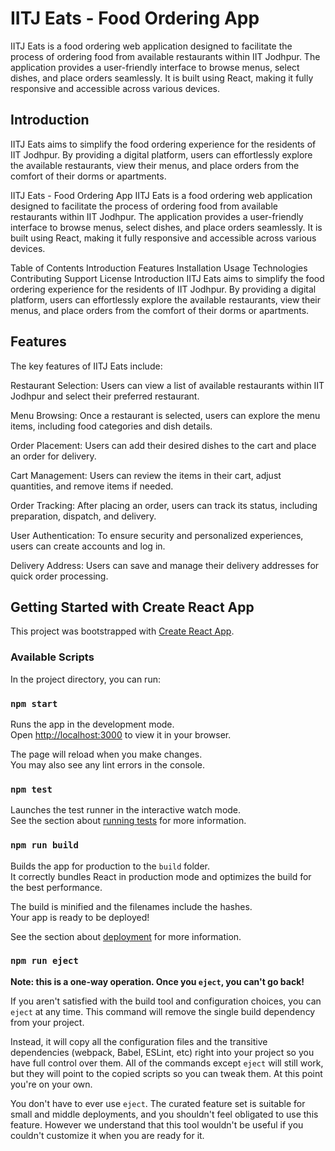 # IITJ Eats - Food Ordering App
IITJ Eats is a food ordering web application designed to facilitate the process of ordering food from available restaurants within IIT Jodhpur. The application provides a user-friendly interface to browse menus, select dishes, and place orders seamlessly. It is built using React, making it fully responsive and accessible across various devices.

## Introduction
IITJ Eats aims to simplify the food ordering experience for the residents of IIT Jodhpur. By providing a digital platform, users can effortlessly explore the available restaurants, view their menus, and place orders from the comfort of their dorms or apartments.


IITJ Eats - Food Ordering App
IITJ Eats is a food ordering web application designed to facilitate the process of ordering food from available restaurants within IIT Jodhpur. The application provides a user-friendly interface to browse menus, select dishes, and place orders seamlessly. It is built using React, making it fully responsive and accessible across various devices.

Table of Contents
Introduction
Features
Installation
Usage
Technologies
Contributing
Support
License
Introduction
IITJ Eats aims to simplify the food ordering experience for the residents of IIT Jodhpur. By providing a digital platform, users can effortlessly explore the available restaurants, view their menus, and place orders from the comfort of their dorms or apartments.

## Features
The key features of IITJ Eats include:

Restaurant Selection: Users can view a list of available restaurants within IIT Jodhpur and select their preferred restaurant.

Menu Browsing: Once a restaurant is selected, users can explore the menu items, including food categories and dish details.

Order Placement: Users can add their desired dishes to the cart and place an order for delivery.

Cart Management: Users can review the items in their cart, adjust quantities, and remove items if needed.

Order Tracking: After placing an order, users can track its status, including preparation, dispatch, and delivery.

User Authentication: To ensure security and personalized experiences, users can create accounts and log in.

Delivery Address: Users can save and manage their delivery addresses for quick order processing.

## Getting Started with Create React App

This project was bootstrapped with [Create React App](https://github.com/facebook/create-react-app).

### Available Scripts

In the project directory, you can run:

### `npm start`

Runs the app in the development mode.\
Open [http://localhost:3000](http://localhost:3000) to view it in your browser.

The page will reload when you make changes.\
You may also see any lint errors in the console.

### `npm test`

Launches the test runner in the interactive watch mode.\
See the section about [running tests](https://facebook.github.io/create-react-app/docs/running-tests) for more information.

### `npm run build`

Builds the app for production to the `build` folder.\
It correctly bundles React in production mode and optimizes the build for the best performance.

The build is minified and the filenames include the hashes.\
Your app is ready to be deployed!

See the section about [deployment](https://facebook.github.io/create-react-app/docs/deployment) for more information.

### `npm run eject`

**Note: this is a one-way operation. Once you `eject`, you can't go back!**

If you aren't satisfied with the build tool and configuration choices, you can `eject` at any time. This command will remove the single build dependency from your project.

Instead, it will copy all the configuration files and the transitive dependencies (webpack, Babel, ESLint, etc) right into your project so you have full control over them. All of the commands except `eject` will still work, but they will point to the copied scripts so you can tweak them. At this point you're on your own.

You don't have to ever use `eject`. The curated feature set is suitable for small and middle deployments, and you shouldn't feel obligated to use this feature. However we understand that this tool wouldn't be useful if you couldn't customize it when you are ready for it.

